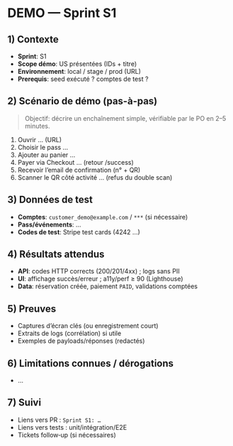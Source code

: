 # DEMO — Sprint S1

## 1) Contexte

- **Sprint**: S1
- **Scope démo**: US présentées (IDs + titre)
- **Environnement**: local / stage / prod (URL)
- **Prerequis**: seed exécuté ? comptes de test ?

## 2) Scénario de démo (pas-à-pas)

> Objectif: décrire un enchaînement simple, vérifiable par le PO en 2–5 minutes.

1. Ouvrir … (URL)
2. Choisir le pass …
3. Ajouter au panier …
4. Payer via Checkout … (retour /success)
5. Recevoir l’email de confirmation (n° + QR)
6. Scanner le QR côté activité … (refus du double scan)

## 3) Données de test

- **Comptes**: `customer_demo@example.com` / `***` (si nécessaire)
- **Pass/événements**: …
- **Codes de test**: Stripe test cards (4242 …)

## 4) Résultats attendus

- **API**: codes HTTP corrects (200/201/4xx) ; logs sans PII
- **UI**: affichage succès/erreur ; a11y/perf ≥ 90 (Lighthouse)
- **Data**: réservation créée, paiement `PAID`, validations comptées

## 5) Preuves

- Captures d’écran clés (ou enregistrement court)
- Extraits de logs (corrélation) si utile
- Exemples de payloads/réponses (redactés)

## 6) Limitations connues / dérogations

- …

## 7) Suivi

- Liens vers PR : `Sprint S1: …`
- Liens vers tests : unit/intégration/E2E
- Tickets follow‑up (si nécessaires)
